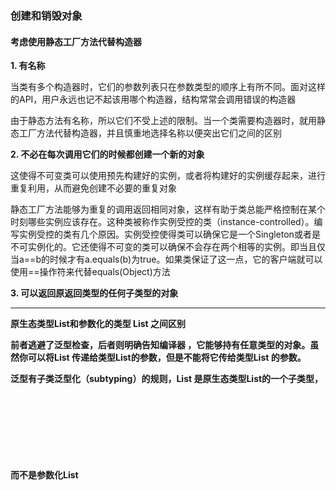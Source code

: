 ### 创建和销毁对象

#### 考虑使用静态工厂方法代替构造器

**1. 有名称**

当类有多个构造器时，它们的参数列表只在参数类型的顺序上有所不同。面对这样的API，用户永远也记不起该用哪个构造器，结构常常会调用错误的构造器

由于静态方法有名称，所以它们不受上述的限制。当一个类需要构造器时，就用静态工厂方法代替构造器，并且慎重地选择名称以便突出它们之间的区别



**2. 不必在每次调用它们的时候都创建一个新的对象**

这使得不可变类可以使用预先构建好的实例，或者将构建好的实例缓存起来，进行重复利用，从而避免创建不必要的重复对象

静态工厂方法能够为重复的调用返回相同对象，这样有助于类总能严格控制在某个时刻哪些实例应该存在。这种类被称作实例受控的类（instance-controlled）。编写实例受控的类有几个原因。实例受控使得类可以确保它是一个Singleton或者是不可实例化的。它还使得不可变的类可以确保不会存在两个相等的实例。即当且仅当a==b的时候才有a.equals(b)为true。如果类保证了这一点，它的客户端就可以使用==操作符来代替equals(Object)方法


**3. 可以返回原返回类型的任何子类型的对象**

 

----



**原生态类型List和参数化的类型 List<Object> 之间区别**

前者逃避了泛型检查，后者则明确告知编译器  ，它能够持有任意类型的对象。虽然你可以将List<String> 传递给类型List的参数，但是不能将它传给类型List<Object> 的参数。

泛型有子类泛型化（subtyping）的规则，List<String> 是原生态类型List的一个子类型，而不是参数化List<Object> 的子类型  



**原生态类型List和无限制通配符类型List<?>之间区别**

不能将任何原生（除了null之外）放到List<?>中            



`在类文字（class literal）中必须使用原生态类型`。规范不允许使用参数化类型（虽然允许数组类型和基本类型）。换句话说，List.class，String[].class和int.class都合法，但是List<String>.class 和List<?>.class则不合法                                                                                                                                                                                                                                                                                                                             

在参数化类型而非无限制通配符类型上使用instanceof操作符是非法的。用无限制通配符类型代替原生态类型，对instanceof操作 符的行为不会产生任何影响



使用原生态类型会在运行时导致异常，因此不要在新代码中使用。原生态类型只是为了与引入泛型之前的遗留代码进行兼容和互用而提供的。

+ Set<Object>是个参数化类型，表示可以包含任何对象类型的一个集合；
+ Set<?>则是一个通配符类型，表示只能包含某种未知对象类型的一个集合；
+ Set则是个原生态类型，它脱离了泛型系统 